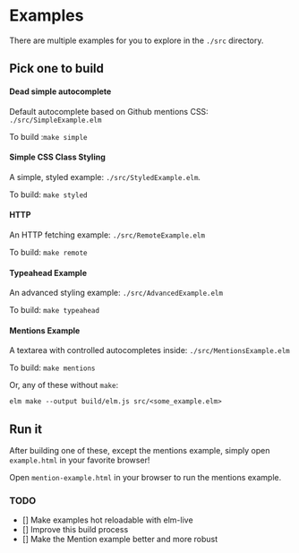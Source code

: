 # Examples

There are multiple examples for you to explore in the `./src` directory.

## Pick one to build

#### Dead simple autocomplete

Default autocomplete based on Github mentions CSS: `./src/SimpleExample.elm`

To build :`make simple`

#### Simple CSS Class Styling

A simple, styled example: `./src/StyledExample.elm`.

To build: `make styled`

#### HTTP

An HTTP fetching example: `./src/RemoteExample.elm`

To build: `make remote`

#### Typeahead Example

An advanced styling example: `./src/AdvancedExample.elm`

To build: `make typeahead`

#### Mentions Example

A textarea with controlled autocompletes inside: `./src/MentionsExample.elm`

To build: `make mentions`

Or, any of these without `make`:

`elm make --output build/elm.js src/<some_example.elm>`

## Run it

After building one of these, except the mentions example, simply open `example.html` in your favorite browser!

Open `mention-example.html` in your browser to run the mentions example.

### TODO

- [] Make examples hot reloadable with elm-live
- [] Improve this build process
- [] Make the Mention example better and more robust
